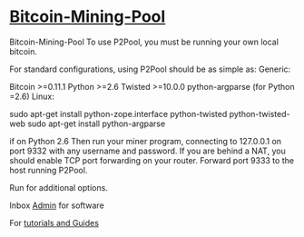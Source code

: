 # [Bitcoin-Mining-Pool](https://t.me/czarbit)
Bitcoin-Mining-Pool
To use P2Pool, you must be running your own local bitcoin.

For standard configurations, using P2Pool should be as simple as: Generic:

Bitcoin >=0.11.1 Python >=2.6 Twisted >=10.0.0 python-argparse (for Python =2.6) Linux:

sudo apt-get install python-zope.interface python-twisted python-twisted-web sudo apt-get install python-argparse

if on Python 2.6 Then run your miner program, connecting to 127.0.0.1 on port 9332 with any username and password.
If you are behind a NAT, you should enable TCP port forwarding on your router. Forward port 9333 to the host running P2Pool.

Run for additional options.

Inbox [Admin](https://t.me/czarbit) for software

For [tutorials and Guides](https://t.me/czarbit)
